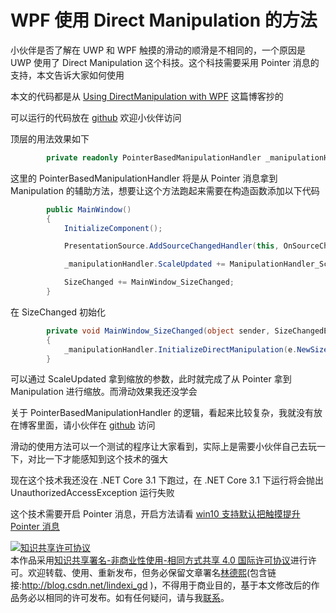 # WPF 使用 Direct Manipulation 的方法

小伙伴是否了解在 UWP 和 WPF 触摸的滑动的顺滑是不相同的，一个原因是 UWP 使用了 Direct Manipulation 这个科技。这个科技需要采用 Pointer 消息的支持，本文告诉大家如何使用

<!--more-->
<!-- 发布 -->

本文的代码都是从 [Using DirectManipulation with WPF](http://blog.neteril.org/blog/2019/03/30/using-directmanipulation-with-wpf/ ) 这篇博客抄的

可以运行的代码放在 [github](https://github.com/lindexi/lindexi_gd/tree/c628f0ba18094c2cfdc4d9dcfa8193107ee6de70/WileegowaqereLinallechaka) 欢迎小伙伴访问

顶层的用法效果如下

```csharp
        private readonly PointerBasedManipulationHandler _manipulationHandler = new PointerBasedManipulationHandler();
```

这里的 PointerBasedManipulationHandler 将是从 Pointer 消息拿到 Manipulation 的辅助方法，想要让这个方法跑起来需要在构造函数添加以下代码

```csharp
        public MainWindow()
        {
            InitializeComponent();

            PresentationSource.AddSourceChangedHandler(this, OnSourceChanged);

            _manipulationHandler.ScaleUpdated += ManipulationHandler_ScaleUpdated;

            SizeChanged += MainWindow_SizeChanged;
        }
```

在 SizeChanged 初始化

```csharp
        private void MainWindow_SizeChanged(object sender, SizeChangedEventArgs e)
        {
            _manipulationHandler.InitializeDirectManipulation(e.NewSize);
        }
```

可以通过 ScaleUpdated 拿到缩放的参数，此时就完成了从 Pointer 拿到 Manipulation 进行缩放。而滑动效果我还没学会

关于 PointerBasedManipulationHandler 的逻辑，看起来比较复杂，我就没有放在博客里面，请小伙伴在 [github](https://github.com/lindexi/lindexi_gd/tree/c628f0ba18094c2cfdc4d9dcfa8193107ee6de70/WileegowaqereLinallechaka) 访问

滑动的使用方法可以一个测试的程序让大家看到，实际上是需要小伙伴自己去玩一下，对比一下才能感知到这个技术的强大

现在这个技术我还没在 .NET Core 3.1 下跑过，在 .NET Core 3.1 下运行将会抛出 UnauthorizedAccessException 运行失败

这个技术需要开启 Pointer 消息，开启方法请看 [win10 支持默认把触摸提升 Pointer 消息](https://blog.lindexi.com/post/win10-%E6%94%AF%E6%8C%81%E9%BB%98%E8%AE%A4%E6%8A%8A%E8%A7%A6%E6%91%B8%E6%8F%90%E5%8D%87-Pointer-%E6%B6%88%E6%81%AF.html)

<a rel="license" href="http://creativecommons.org/licenses/by-nc-sa/4.0/"><img alt="知识共享许可协议" style="border-width:0" src="https://licensebuttons.net/l/by-nc-sa/4.0/88x31.png" /></a><br />本作品采用<a rel="license" href="http://creativecommons.org/licenses/by-nc-sa/4.0/">知识共享署名-非商业性使用-相同方式共享 4.0 国际许可协议</a>进行许可。欢迎转载、使用、重新发布，但务必保留文章署名[林德熙](http://blog.csdn.net/lindexi_gd)(包含链接:http://blog.csdn.net/lindexi_gd )，不得用于商业目的，基于本文修改后的作品务必以相同的许可发布。如有任何疑问，请与我[联系](mailto:lindexi_gd@163.com)。
